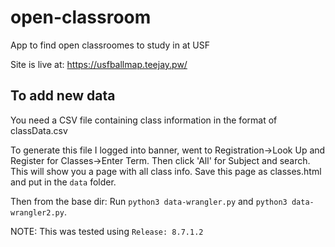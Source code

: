 # open-classroom
App to find open classroomes to study in at USF

Site is live at: https://usfballmap.teejay.pw/


## To add new data
You need a CSV file containing class information in the format of classData.csv

To generate this file I logged into banner, went to Registration->Look Up and Register for Classes->Enter Term. Then click 'All' for Subject and search.
This will show you a page with all class info. Save this page as classes.html and put in the `data` folder. 

Then from the base dir: Run `python3 data-wrangler.py` and `python3 data-wrangler2.py`.

NOTE: This was tested using ` Release: 8.7.1.2 `
